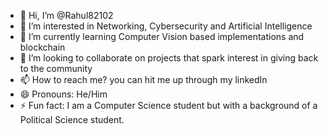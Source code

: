- 👋 Hi, I’m @Rahul82102
- 👀 I’m interested in Networking, Cybersecurity and Artificial Intelligence
- 🌱 I’m currently learning Computer Vision based implementations and blockchain
- 💞️ I’m looking to collaborate on projects that spark interest in giving back to the community
- 📫 How to reach me? you can hit me up through my linkedIn
- 😄 Pronouns: He/Him
- ⚡ Fun fact: I am a Computer Science student but with a background of a Political Science student.

<!---
Rahul82102/Rahul82102 is a ✨ special ✨ repository because its `README.md` (this file) appears on your GitHub profile.
You can click the Preview link to take a look at your changes.
--->
